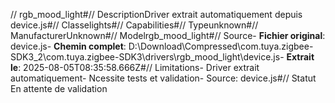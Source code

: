 // rgb_mood_light#// DescriptionDriver extrait automatiquement depuis device.js#// Classelights#// Capabilities#// Typeunknown#// ManufacturerUnknown#// Modelrgb_mood_light#// Source- **Fichier original**: device.js- **Chemin complet**: D:\Download\Compressed\com.tuya.zigbee-SDK3_2\com.tuya.zigbee-SDK3\drivers\rgb_mood_light\device.js- **Extrait le**: 2025-08-05T08:35:58.666Z#// Limitations- Driver extrait automatiquement- Ncessite tests et validation- Source: device.js#// Statut En attente de validation